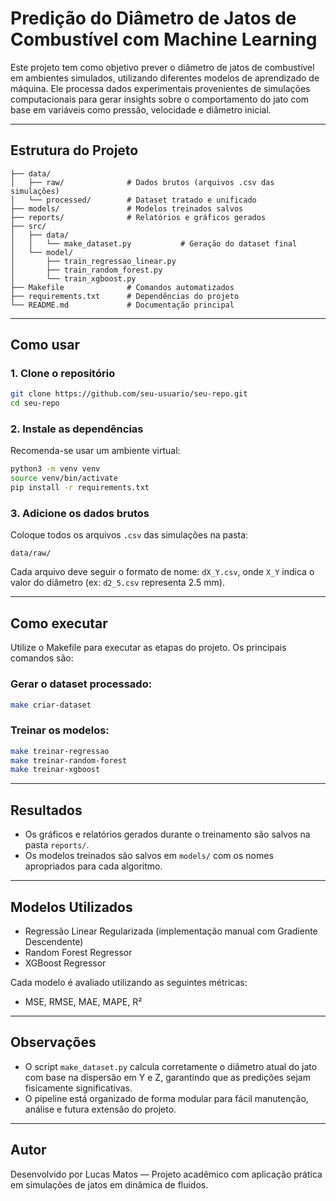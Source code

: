 # Predição do Diâmetro de Jatos de Combustível com Machine Learning

Este projeto tem como objetivo prever o diâmetro de jatos de combustível em ambientes simulados, utilizando diferentes modelos de aprendizado de máquina. Ele processa dados experimentais provenientes de simulações computacionais para gerar insights sobre o comportamento do jato com base em variáveis como pressão, velocidade e diâmetro inicial.

---

## Estrutura do Projeto

```
├── data/
│   ├── raw/              # Dados brutos (arquivos .csv das simulações)
│   └── processed/        # Dataset tratado e unificado
├── models/               # Modelos treinados salvos
├── reports/              # Relatórios e gráficos gerados
├── src/
│   ├── data/
│   │   └── make_dataset.py           # Geração do dataset final
│   └── model/
│       ├── train_regressao_linear.py
│       ├── train_random_forest.py
│       └── train_xgboost.py
├── Makefile              # Comandos automatizados
├── requirements.txt      # Dependências do projeto
└── README.md             # Documentação principal
```

---

## Como usar

### 1. Clone o repositório

```bash
git clone https://github.com/seu-usuario/seu-repo.git
cd seu-repo
```

### 2. Instale as dependências

Recomenda-se usar um ambiente virtual:

```bash
python3 -m venv venv
source venv/bin/activate
pip install -r requirements.txt
```

### 3. Adicione os dados brutos

Coloque todos os arquivos `.csv` das simulações na pasta:

```
data/raw/
```

Cada arquivo deve seguir o formato de nome: `dX_Y.csv`, onde `X_Y` indica o valor do diâmetro (ex: `d2_5.csv` representa 2.5 mm).

---

## Como executar

Utilize o Makefile para executar as etapas do projeto. Os principais comandos são:

### Gerar o dataset processado:

```bash
make criar-dataset
```

### Treinar os modelos:

```bash
make treinar-regressao
make treinar-random-forest
make treinar-xgboost
```

---

## Resultados

- Os gráficos e relatórios gerados durante o treinamento são salvos na pasta `reports/`.
- Os modelos treinados são salvos em `models/` com os nomes apropriados para cada algoritmo.

---

## Modelos Utilizados

- Regressão Linear Regularizada (implementação manual com Gradiente Descendente)
- Random Forest Regressor
- XGBoost Regressor

Cada modelo é avaliado utilizando as seguintes métricas:
- MSE, RMSE, MAE, MAPE, R²

---

## Observações

- O script `make_dataset.py` calcula corretamente o diâmetro atual do jato com base na dispersão em Y e Z, garantindo que as predições sejam fisicamente significativas.
- O pipeline está organizado de forma modular para fácil manutenção, análise e futura extensão do projeto.

---

## Autor

Desenvolvido por Lucas Matos — Projeto acadêmico com aplicação prática em simulações de jatos em dinâmica de fluidos.
